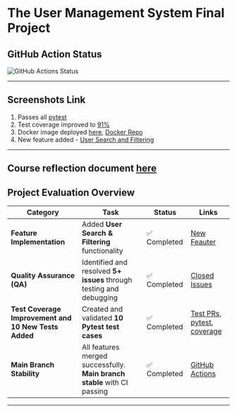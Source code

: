 # The User Management System Final Project

## GitHub Action Status

![GitHub Actions Status](https://github.com/JaswanthKSnjit/homework9/actions/workflows/production.yml/badge.svg)

--- 

## Screenshots Link
1. Passes all [pytest](Screenshots/pytest.png)
2. Test coverage improved to [91%](Screenshots/tests.png)
3. Docker image deployed [here](Screenshots/docker.png), [Docker Repo](https://hub.docker.com/repository/docker/jaswanthks/is601-final)
4. New feature added - [User Search and Filtering](New_Feautre.md)

---

## Course reflection document [here](IS601-Course-Reflection.docx)

## Project Evaluation Overview

| **Category**                         | **Task**                                                                 | **Status**     | **Links** |
|-------------------------------------|--------------------------------------------------------------------------|----------------|-----------|
| **Feature Implementation**        | Added **User Search & Filtering** functionality                          | ✅ Completed | [New Feauter](New_Feautre.md) |
| **Quality Assurance (QA)**        | Identified and resolved **5+ issues** through testing and debugging      | ✅ Completed | [Closed Issues](https://github.com/JaswanthKSnjit/IS601-final/issues?q=is%3Aissue+is%3Aclosed) |
| **Test Coverage Improvement and 10 New Tests Added**     | Created and validated **10 Pytest test cases**                            | ✅ Completed | [Test PRs](https://github.com/JaswanthKSnjit/IS601-final/pulls?q=is%3Apr+is%3Aclosed+label%3Atest), [pytest](Screenshots/pytest.png), [coverage](Screenshots/tests.png) |
| **Main Branch Stability**         | All features merged successfully. **Main branch stable** with CI passing | ✅ Completed | [GitHub Actions](https://github.com/JaswanthKSnjit/IS601-final/actions) |

---
